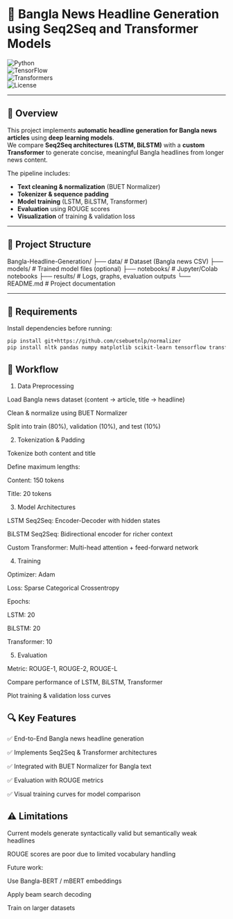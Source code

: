 # 📰 Bangla News Headline Generation using Seq2Seq and Transformer Models  

![Python](https://img.shields.io/badge/Python-3.11-blue)  
![TensorFlow](https://img.shields.io/badge/TensorFlow-2.18-orange)  
![Transformers](https://img.shields.io/badge/HuggingFace-Transformers-yellow)  
![License](https://img.shields.io/badge/License-MIT-green)  

---

## 📖 Overview  

This project implements **automatic headline generation for Bangla news articles** using **deep learning models**.  
We compare **Seq2Seq architectures (LSTM, BiLSTM)** with a **custom Transformer** to generate concise, meaningful Bangla headlines from longer news content.  

The pipeline includes:  
- **Text cleaning & normalization** (BUET Normalizer)  
- **Tokenizer & sequence padding**  
- **Model training** (LSTM, BiLSTM, Transformer)  
- **Evaluation** using ROUGE scores  
- **Visualization** of training & validation loss  

---

## 📂 Project Structure  
Bangla-Headline-Generation/
├── data/ # Dataset (Bangla news CSV)
├── models/ # Trained model files (optional)
├── notebooks/ # Jupyter/Colab notebooks
├── results/ # Logs, graphs, evaluation outputs
└── README.md # Project documentation


---

## 🧰 Requirements  

Install dependencies before running:  

```bash
pip install git+https://github.com/csebuetnlp/normalizer
pip install nltk pandas numpy matplotlib scikit-learn tensorflow transformers sentencepiece rouge_score
```

## 🚀 Workflow
1. Data Preprocessing

Load Bangla news dataset (content → article, title → headline)

Clean & normalize using BUET Normalizer

Split into train (80%), validation (10%), and test (10%)

2. Tokenization & Padding

Tokenize both content and title

Define maximum lengths:

Content: 150 tokens

Title: 20 tokens

3. Model Architectures

LSTM Seq2Seq: Encoder-Decoder with hidden states

BiLSTM Seq2Seq: Bidirectional encoder for richer context

Custom Transformer: Multi-head attention + feed-forward network

4. Training

Optimizer: Adam

Loss: Sparse Categorical Crossentropy

Epochs:

LSTM: 20

BiLSTM: 20

Transformer: 10

5. Evaluation

Metric: ROUGE-1, ROUGE-2, ROUGE-L

Compare performance of LSTM, BiLSTM, Transformer

Plot training & validation loss curves


## 🔍 Key Features

✅ End-to-End Bangla news headline generation

✅ Implements Seq2Seq & Transformer architectures

✅ Integrated with BUET Normalizer for Bangla text

✅ Evaluation with ROUGE metrics

✅ Visual training curves for model comparison

## ⚠️ Limitations

Current models generate syntactically valid but semantically weak headlines

ROUGE scores are poor due to limited vocabulary handling

Future work:

Use Bangla-BERT / mBERT embeddings

Apply beam search decoding

Train on larger datasets
